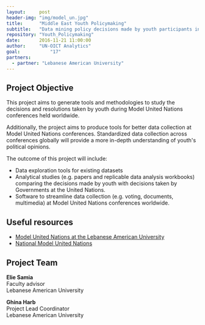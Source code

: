 ```yaml
---
layout:     post
header-img: "img/model_un.jpg"
title:      "Middle East Youth Policymaking"
subtitle:   "Data mining policy decisions made by youth participants in Model United Nations conferences and comparing them with the actual United Nations resolutions and policies."
repository: "Youth_Policymaking"
date:       2016-11-21 11:00:00
author:     "UN-OICT Analytics"
goal:		    "17"
partners:
  - partner: "Lebanese American University"
---
```

Project Objective
------------
This project aims to generate tools and methodologies to study the decisions and resolutions taken by youth during Model United Nations conferences held worldwide.

Additionally, the project aims to produce tools for better data collection at Model United Nations conferences. Standardized data collection across conferences globally will provide a more in-depth understanding of youth's political opinions.

The outcome of this project will include:

- Data exploration tools for existing datasets
- Analytical studies (e.g. papers and replicable data analysis workbooks) comparing the decisions made by youth with decisions taken by Governments at the United Nations.
- Software to streamline data collection (e.g. voting, documents, multimedia) at Model United Nations conferences worldwide.


Useful resources
------------

- [Model United Nations at the Lebanese American University](http://gclaumun.org/)  
- [National Model United Nations](http://nmun.org/)  




Project Team
------------

**Elie Samia**  
Faculty advisor  
Lebanese American University  

**Ghina Harb**  
Project Lead Coordinator  
Lebanese American University  
